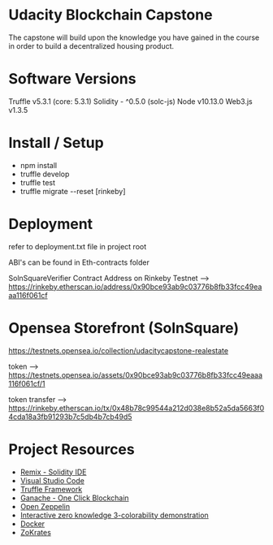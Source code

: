 # Udacity Blockchain Capstone

The capstone will build upon the knowledge you have gained in the course in order to build a decentralized housing product. 

# Software Versions

Truffle v5.3.1 (core: 5.3.1)
Solidity - ^0.5.0 (solc-js)
Node v10.13.0
Web3.js v1.3.5

# Install / Setup

- npm install
- truffle develop
- truffle test
- truffle migrate --reset [rinkeby]

# Deployment

refer to deployment.txt file in project root

ABI's can be found in Eth-contracts folder

SolnSquareVerifier Contract Address on Rinkeby Testnet --> https://rinkeby.etherscan.io/address/0x90bce93ab9c03776b8fb33fcc49eaaa116f061cf

# Opensea Storefront (SolnSquare)

https://testnets.opensea.io/collection/udacitycapstone-realestate

token --> https://testnets.opensea.io/assets/0x90bce93ab9c03776b8fb33fcc49eaaa116f061cf/1

token transfer --> https://rinkeby.etherscan.io/tx/0x48b78c99544a212d038e8b52a5da5663f04cda18a3fb91293b7c5db4b7cb49d5


# Project Resources

* [Remix - Solidity IDE](https://remix.ethereum.org/)
* [Visual Studio Code](https://code.visualstudio.com/)
* [Truffle Framework](https://truffleframework.com/)
* [Ganache - One Click Blockchain](https://truffleframework.com/ganache)
* [Open Zeppelin ](https://openzeppelin.org/)
* [Interactive zero knowledge 3-colorability demonstration](http://web.mit.edu/~ezyang/Public/graph/svg.html)
* [Docker](https://docs.docker.com/install/)
* [ZoKrates](https://github.com/Zokrates/ZoKrates)
